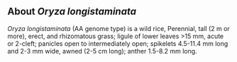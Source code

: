 About *Oryza longistaminata*
----------------------------

*Oryza longistaminata* (AA genome type) is a wild rice, Perennial, tall
(2 m or more), erect, and rhizomatous grass; ligule of lower leaves \>15
mm, acute or 2-cleft; panicles open to intermediately open; spikelets
4.5-11.4 mm long and 2-3 mm wide, awned (2-5 cm long); anther 1.5-8.2 mm
long.
